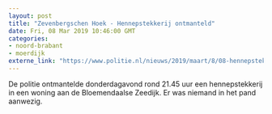 ```yaml
---
layout: post
title: "Zevenbergschen Hoek - Hennepstekkerij ontmanteld"
date: Fri, 08 Mar 2019 10:46:00 GMT
categories: 
- noord-brabant 
- moerdijk 
externe_link: "https://www.politie.nl/nieuws/2019/maart/8/08-hennepstekkerij-ontmanteld.html"
---
```


De politie ontmantelde donderdagavond rond 21.45 uur een hennepstekkerij in een woning aan de Bloemendaalse Zeedijk. Er was niemand in het pand aanwezig.

